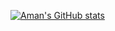 [![Aman's GitHub stats](https://github-readme-stats.vercel.app/api?username=aman1820&count_private=true&show_icons=true)](https://github.com/aman1820/github-readme-stats)
